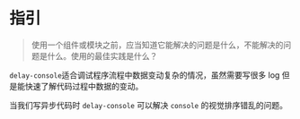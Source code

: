 # 指引

> 使用一个组件或模块之前，应当知道它能解决的问题是什么，不能解决的问题是什么。使用的最佳实践是什么？

`delay-console`适合调试程序流程中数据变动复杂的情况，虽然需要写很多 log 但是能快速了解代码过程中数据的变动。

当我们写异步代码时 `delay-console` 可以解决 `console` 的视觉排序错乱的问题。
